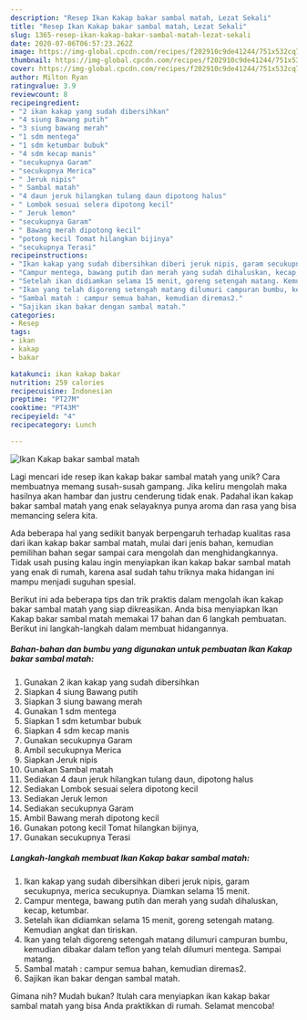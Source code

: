 ```yaml
---
description: "Resep Ikan Kakap bakar sambal matah, Lezat Sekali"
title: "Resep Ikan Kakap bakar sambal matah, Lezat Sekali"
slug: 1365-resep-ikan-kakap-bakar-sambal-matah-lezat-sekali
date: 2020-07-06T06:57:23.262Z
image: https://img-global.cpcdn.com/recipes/f202910c9de41244/751x532cq70/ikan-kakap-bakar-sambal-matah-foto-resep-utama.jpg
thumbnail: https://img-global.cpcdn.com/recipes/f202910c9de41244/751x532cq70/ikan-kakap-bakar-sambal-matah-foto-resep-utama.jpg
cover: https://img-global.cpcdn.com/recipes/f202910c9de41244/751x532cq70/ikan-kakap-bakar-sambal-matah-foto-resep-utama.jpg
author: Milton Ryan
ratingvalue: 3.9
reviewcount: 8
recipeingredient:
- "2 ikan kakap yang sudah dibersihkan"
- "4 siung Bawang putih"
- "3 siung bawang merah"
- "1 sdm mentega"
- "1 sdm ketumbar bubuk"
- "4 sdm kecap manis"
- "secukupnya Garam"
- "secukupnya Merica"
- " Jeruk nipis"
- " Sambal matah"
- "4 daun jeruk hilangkan tulang daun dipotong halus"
- " Lombok sesuai selera dipotong kecil"
- " Jeruk lemon"
- "secukupnya Garam"
- " Bawang merah dipotong kecil"
- "potong kecil Tomat hilangkan bijinya"
- "secukupnya Terasi"
recipeinstructions:
- "Ikan kakap yang sudah dibersihkan diberi jeruk nipis, garam secukupnya, merica secukupnya. Diamkan selama 15 menit."
- "Campur mentega, bawang putih dan merah yang sudah dihaluskan, kecap, ketumbar."
- "Setelah ikan didiamkan selama 15 menit, goreng setengah matang. Kemudian angkat dan tiriskan."
- "Ikan yang telah digoreng setengah matang dilumuri campuran bumbu, kemudian dibakar dalam teflon yang telah dilumuri mentega. Sampai matang."
- "Sambal matah : campur semua bahan, kemudian diremas2."
- "Sajikan ikan bakar dengan sambal matah."
categories:
- Resep
tags:
- ikan
- kakap
- bakar

katakunci: ikan kakap bakar 
nutrition: 259 calories
recipecuisine: Indonesian
preptime: "PT27M"
cooktime: "PT43M"
recipeyield: "4"
recipecategory: Lunch

---
```



![Ikan Kakap bakar sambal matah](https://img-global.cpcdn.com/recipes/f202910c9de41244/751x532cq70/ikan-kakap-bakar-sambal-matah-foto-resep-utama.jpg)

Lagi mencari ide resep ikan kakap bakar sambal matah yang unik? Cara membuatnya memang susah-susah gampang. Jika keliru mengolah maka hasilnya akan hambar dan justru cenderung tidak enak. Padahal ikan kakap bakar sambal matah yang enak selayaknya punya aroma dan rasa yang bisa memancing selera kita.



Ada beberapa hal yang sedikit banyak berpengaruh terhadap kualitas rasa dari ikan kakap bakar sambal matah, mulai dari jenis bahan, kemudian pemilihan bahan segar sampai cara mengolah dan menghidangkannya. Tidak usah pusing kalau ingin menyiapkan ikan kakap bakar sambal matah yang enak di rumah, karena asal sudah tahu triknya maka hidangan ini mampu menjadi suguhan spesial.


Berikut ini ada beberapa tips dan trik praktis dalam mengolah ikan kakap bakar sambal matah yang siap dikreasikan. Anda bisa menyiapkan Ikan Kakap bakar sambal matah memakai 17 bahan dan 6 langkah pembuatan. Berikut ini langkah-langkah dalam membuat hidangannya.

<!--inarticleads1-->

##### Bahan-bahan dan bumbu yang digunakan untuk pembuatan Ikan Kakap bakar sambal matah:

1. Gunakan 2 ikan kakap yang sudah dibersihkan
1. Siapkan 4 siung Bawang putih
1. Siapkan 3 siung bawang merah
1. Gunakan 1 sdm mentega
1. Siapkan 1 sdm ketumbar bubuk
1. Siapkan 4 sdm kecap manis
1. Gunakan secukupnya Garam
1. Ambil secukupnya Merica
1. Siapkan  Jeruk nipis
1. Gunakan  Sambal matah
1. Sediakan 4 daun jeruk hilangkan tulang daun, dipotong halus
1. Sediakan  Lombok sesuai selera dipotong kecil
1. Sediakan  Jeruk lemon
1. Sediakan secukupnya Garam
1. Ambil  Bawang merah dipotong kecil
1. Gunakan potong kecil Tomat hilangkan bijinya,
1. Gunakan secukupnya Terasi




<!--inarticleads2-->

##### Langkah-langkah membuat Ikan Kakap bakar sambal matah:

1. Ikan kakap yang sudah dibersihkan diberi jeruk nipis, garam secukupnya, merica secukupnya. Diamkan selama 15 menit.
1. Campur mentega, bawang putih dan merah yang sudah dihaluskan, kecap, ketumbar.
1. Setelah ikan didiamkan selama 15 menit, goreng setengah matang. Kemudian angkat dan tiriskan.
1. Ikan yang telah digoreng setengah matang dilumuri campuran bumbu, kemudian dibakar dalam teflon yang telah dilumuri mentega. Sampai matang.
1. Sambal matah : campur semua bahan, kemudian diremas2.
1. Sajikan ikan bakar dengan sambal matah.




Gimana nih? Mudah bukan? Itulah cara menyiapkan ikan kakap bakar sambal matah yang bisa Anda praktikkan di rumah. Selamat mencoba!
